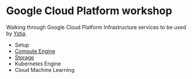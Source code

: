 # Google Cloud Platform workshop

Walking through Google Cloud Platform Infrastructure services to be used by [Ystia](https://github.com/ystia).

  * Setup
  * [Compute Engine](docs/compute-engine.md)
  * [Storage](docs/storage.md)
  * Kubernetes Engine
  * Cloud Machine Learning

